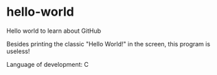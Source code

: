 hello-world
===========

Hello world to learn about GitHub

Besides printing the classic "Hello World!" in the screen, this program is useless!

Language of development: C
